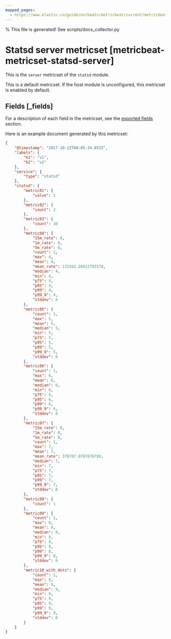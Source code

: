 ```yaml
---
mapped_pages:
  - https://www.elastic.co/guide/en/beats/metricbeat/current/metricbeat-metricset-statsd-server.html
---
```


% This file is generated! See scripts/docs_collector.py

# Statsd server metricset [metricbeat-metricset-statsd-server]

This is the `server` metricset of the `statsd` module.

This is a default metricset. If the host module is unconfigured, this metricset is enabled by default.

## Fields [_fields]

For a description of each field in the metricset, see the [exported fields](/reference/metricbeat/exported-fields-statsd.md) section.

Here is an example document generated by this metricset:

```json
{
    "@timestamp": "2017-10-12T08:05:34.853Z",
    "labels": {
        "k1": "v1",
        "k2": "v2"
    },
    "service": {
        "type": "statsd"
    },
    "statsd": {
        "metric01": {
            "value": 1
        },
        "metric02": {
            "count": 2
        },
        "metric03": {
            "count": 30
        },
        "metric04": {
            "15m_rate": 0,
            "1m_rate": 0,
            "5m_rate": 0,
            "count": 1,
            "max": 4,
            "mean": 4,
            "mean_rate": 133262.26012793178,
            "median": 4,
            "min": 4,
            "p75": 4,
            "p95": 4,
            "p99": 4,
            "p99_9": 4,
            "stddev": 0
        },
        "metric05": {
            "count": 1,
            "max": 5,
            "mean": 5,
            "median": 5,
            "min": 5,
            "p75": 5,
            "p95": 5,
            "p99": 5,
            "p99_9": 5,
            "stddev": 0
        },
        "metric06": {
            "count": 1,
            "max": 6,
            "mean": 6,
            "median": 6,
            "min": 6,
            "p75": 6,
            "p95": 6,
            "p99": 6,
            "p99_9": 6,
            "stddev": 0
        },
        "metric07": {
            "15m_rate": 0,
            "1m_rate": 0,
            "5m_rate": 0,
            "count": 1,
            "max": 7,
            "mean": 7,
            "mean_rate": 378787.8787878788,
            "median": 7,
            "min": 7,
            "p75": 7,
            "p95": 7,
            "p99": 7,
            "p99_9": 7,
            "stddev": 0
        },
        "metric08": {
            "count": 1
        },
        "metric09": {
            "count": 1,
            "max": 8,
            "mean": 8,
            "median": 8,
            "min": 8,
            "p75": 8,
            "p95": 8,
            "p99": 8,
            "p99_9": 8,
            "stddev": 0
        },
        "metric10_with_dots": {
            "count": 1,
            "max": 9,
            "mean": 9,
            "median": 9,
            "min": 9,
            "p75": 9,
            "p95": 9,
            "p99": 9,
            "p99_9": 9,
            "stddev": 0
        }
    }
}
```
